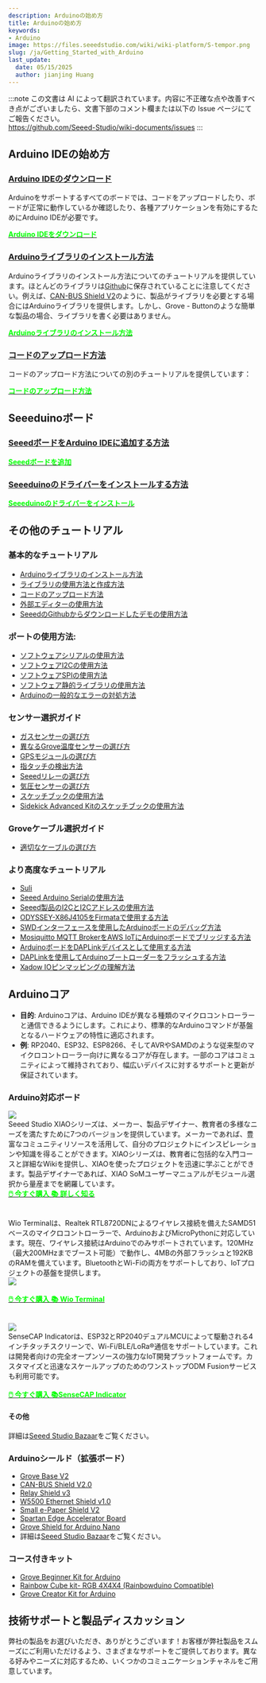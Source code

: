 ```yaml
---
description: Arduinoの始め方
title: Arduinoの始め方
keywords:
- Arduino
image: https://files.seeedstudio.com/wiki/wiki-platform/S-tempor.png
slug: /ja/Getting_Started_with_Arduino
last_update:
  date: 05/15/2025
  author: jianjing Huang
---
```

:::note
この文書は AI によって翻訳されています。内容に不正確な点や改善すべき点がございましたら、文書下部のコメント欄または以下の Issue ページにてご報告ください。  
https://github.com/Seeed-Studio/wiki-documents/issues
:::

<!-- ---
name: Arduinoの始め方
category: チュートリアル
oldwikiname:  Arduinoの始め方
prodimagename:
--- -->
## Arduino IDEの始め方

### [Arduino IDEのダウンロード](https://www.arduino.cc/en/software)

Arduinoをサポートするすべてのボードでは、コードをアップロードしたり、ボードが正常に動作しているか確認したり、各種アプリケーションを有効にするためにArduino IDEが必要です。

<div class="download_arduino_container" style={{textAlign: 'center'}}>
    <a class="download_arduino_item" href="https://www.arduino.cc/en/software"><strong><span><font color={'FFFFFF'} size={"4"}>Arduino IDEをダウンロード</font></span></strong></a>
</div>

### [Arduinoライブラリのインストール方法](https://wiki.seeedstudio.com/ja/How_to_install_Arduino_Library)

Arduinoライブラリのインストール方法についてのチュートリアルを提供しています。ほとんどのライブラリは[Github](https://github.com/Seeed-Studio)に保存されていることに注意してください。例えば、[CAN-BUS Shield V2](https://github.com/Seeed-Studio/Seeed_Arduino_CAN)のように、製品がライブラリを必要とする場合にはArduinoライブラリを提供します。しかし、Grove - Buttonのような簡単な製品の場合、ライブラリを書く必要はありません。

<div class="download_arduino_container" style={{textAlign: 'center'}}>
    <a class="download_arduino_item" href="https://wiki.seeedstudio.com/ja/How_to_install_Arduino_Library/"><strong><span><font color={'FFFFFF'} size={"4"}>Arduinoライブラリのインストール方法</font></span></strong></a>
</div>

### [コードのアップロード方法](https://wiki.seeedstudio.com/ja/Upload_Code/)

コードのアップロード方法についての別のチュートリアルを提供しています：

<div class="download_arduino_container" style={{textAlign: 'center'}}>
    <a class="download_arduino_item" href="https://wiki.seeedstudio.com/ja/How_to_install_Arduino_Library/"><strong><span><font color={'FFFFFF'} size={"4"}>コードのアップロード方法</font></span></strong></a>
</div>

## Seeeduinoボード

### [SeeedボードをArduino IDEに追加する方法](https://wiki.seeedstudio.com/ja/Seeed_Arduino_Boards/)

<div class="download_arduino_container" style={{textAlign: 'center'}}>
    <a class="download_arduino_item" href="https://wiki.seeedstudio.com/ja/Seeed_Arduino_Boards/"><strong><span><font color={'FFFFFF'} size={"4"}>Seeedボードを追加</font></span></strong></a>
</div>

### [Seeeduinoのドライバーをインストールする方法](https://wiki.seeedstudio.com/ja/Driver_for_Seeeduino)

<div class="download_arduino_container" style={{textAlign: 'center'}}>
    <a class="download_arduino_item" href="https://wiki.seeedstudio.com/ja/Driver_for_Seeeduino"><strong><span><font color={'FFFFFF'} size={"4"}>Seeeduinoのドライバーをインストール</font></span></strong></a>
</div>

## その他のチュートリアル


### 基本的なチュートリアル

- [Arduinoライブラリのインストール方法](https://wiki.seeedstudio.com/ja/How_to_install_Arduino_Library)
- [ライブラリの使用方法と作成方法](https://wiki.seeedstudio.com/ja/How_to_use_and_write_a_library)
- [コードのアップロード方法](https://wiki.seeedstudio.com/ja/Upload_Code)
- [外部エディターの使用方法](https://wiki.seeedstudio.com/ja/Use_External_Editor)
- [SeeedのGithubからダウンロードしたデモの使用方法](https://wiki.seeedstudio.com/ja/Guide_to_use_demos_downloaded_from_Seeed-s_Github)

### ポートの使用方法:

- [ソフトウェアシリアルの使用方法](https://wiki.seeedstudio.com/ja/Software-Serial)
- [ソフトウェアI2Cの使用方法](https://wiki.seeedstudio.com/ja/Arduino_Software_I2C_user_guide)
- [ソフトウェアSPIの使用方法](https://wiki.seeedstudio.com/ja/Software-SPI)
- [ソフトウェア静的ライブラリの使用方法](https://wiki.seeedstudio.com/ja/Software-Static-Library)
- [Arduinoの一般的なエラーの対処方法](https://wiki.seeedstudio.com/ja/Arduino_Common_Error)

### センサー選択ガイド

- [ガスセンサーの選び方](https://wiki.seeedstudio.com/ja/How-to-Choose-A-Gas-Sensor)
- [異なるGrove温度センサーの選び方](https://wiki.seeedstudio.com/ja/A_Comparison_of_Different_Grove_Temperature_Sensors)
- [GPSモジュールの選び方](https://wiki.seeedstudio.com/ja/GPS-Modules-Selection-Guide)
- [指タッチの検出方法](https://wiki.seeedstudio.com/ja/How_to_detect_finger_touch)
- [Seeedリレーの選び方](https://wiki.seeedstudio.com/ja/Seeed_Relay_Page)
- [気圧センサーの選び方](https://wiki.seeedstudio.com/ja/Barometer-Selection-Guide)
- [スケッチブックの使用方法](https://wiki.seeedstudio.com/ja/How_To_Use_Sketchbook)
- [Sidekick Advanced Kitのスケッチブックの使用方法](https://wiki.seeedstudio.com/ja/Sketchbook_of_Sidekick_Advanced_Kit)

### Groveケーブル選択ガイド

- [適切なケーブルの選び方](https://wiki.seeedstudio.com/ja/How_To_Choose_The_Right_Cable)

### より高度なチュートリアル

- [Suli](https://wiki.seeedstudio.com/ja/Suli)
- [Seeed Arduino Serialの使用方法](https://wiki.seeedstudio.com/ja/Seeed_Arduino_Serial)
- [Seeed製品のI2CとI2Cアドレスの使用方法](https://wiki.seeedstudio.com/ja/I2C_And_I2C_Address_of_Seeed_Product)
- [ODYSSEY-X86J4105をFirmataで使用する方法](https://wiki.seeedstudio.com/ja/ODYSSEY-X86J4105-Firmata)
- [SWDインターフェースを使用したArduinoボードのデバッグ方法](https://wiki.seeedstudio.com/ja/Software-SWD)
- [Mosiquitto MQTT BrokerをAWS IoTにArduinoボードでブリッジする方法](https://wiki.seeedstudio.com/ja/Arduino-AWS-IOT-Bridge)
- [ArduinoボードをDAPLinkデバイスとして使用する方法](https://wiki.seeedstudio.com/ja/Arduino-DAPLink)
- [DAPLinkを使用してArduinoブートローダーをフラッシュする方法](https://wiki.seeedstudio.com/ja/Flashing-Arduino-Bootloader-DAPLink)
- [Xadow IOピンマッピングの理解方法](https://wiki.seeedstudio.com/ja/Xadow_IO_pin_mapping)

## Arduinoコア

- **目的**: Arduinoコアは、Arduino IDEが異なる種類のマイクロコントローラーと通信できるようにします。これにより、標準的なArduinoコマンドが基盤となるハードウェアの特性に適応されます。
- **例**: RP2040、ESP32、ESP8266、そしてAVRやSAMDのような従来型のマイクロコントローラー向けに異なるコアが存在します。一部のコアはコミュニティによって維持されており、幅広いデバイスに対するサポートと更新が保証されています。

### Arduino対応ボード

<div class="all_container">
    <div class="xiao_topic_page_pic">
        <img src="https://files.seeedstudio.com/wiki/xiao_topicpage/main.png" style={{width:1000, height:'auto'}}/>
    </div>
    <div class="xiao_topic_page_font1">
        <font size={"2.1"}>Seeed Studio XIAOシリーズは、メーカー、製品デザイナー、教育者の多様なニーズを満たすために7つのバージョンを提供しています。メーカーであれば、豊富なコミュニティリソースを活用して、自分のプロジェクトにインスピレーションや知識を得ることができます。XIAOシリーズは、教育者に包括的な入門コースと詳細なWikiを提供し、XIAOを使ったプロジェクトを迅速に学ぶことができます。製品デザイナーであれば、XIAO SoMユーザーマニュアルがモジュール選択から量産までを網羅しています。<br /> </font>
    </div>
</div>

<div class="get_one_now_container" style={{textAlign: 'center'}}>
    <a class="get_one_now_item" href="https://www.seeedstudio.com/catalogsearch/result/?q=xiao" target="_blank" rel="noopener noreferrer"><strong><span><font color={'FFFFFF'} size={"4"}> 🖱️ 今すぐ購入 </font></span></strong></a>
    <a class="get_one_now_item" href="https://wiki.seeedstudio.com/ja/SeeedStudio_XIAO_Series_Introduction/" target="_blank" rel="noopener noreferrer"><strong><span><font color={'FFFFFF'} size={"4"}>📚 詳しく知る</font></span></strong></a>
</div>

<br />

<br />

<div class="all_container">
    <div class="xiao_topic_page_font1">
        <font size={"2.1"}>Wio Terminalは、Realtek RTL8720DNによるワイヤレス接続を備えたSAMD51ベースのマイクロコントローラーで、ArduinoおよびMicroPythonに対応しています。現在、ワイヤレス接続はArduinoでのみサポートされています。120MHz（最大200MHzまでブースト可能）で動作し、4MBの外部フラッシュと192KBのRAMを備えています。BluetoothとWi-Fiの両方をサポートしており、IoTプロジェクトの基盤を提供します。<br /> </font>
    </div>
        <div class="xiao_topic_page_pic">
        <img src="https://files.seeedstudio.com/wiki/Wio-Terminal/img/Wio-Terminal-Wiki.jpg" style={{width:1000, height:'auto'}}/>
    </div>
</div>

<br />

<div class="get_one_now_container" style={{textAlign: 'center'}}>
    <a class="get_one_now_item" href="https://www.seeedstudio.com/Wio-Terminal-p-4509.html" target="_blank" rel="noopener noreferrer"><strong><span><font color={'FFFFFF'} size={"4"}> 🖱️ 今すぐ購入 </font></span></strong></a>
    <a class="get_one_now_item" href="https://wiki.seeedstudio.com/ja/Wio-Terminal-Getting-Started/" target="_blank" rel="noopener noreferrer"><strong><span><font color={'FFFFFF'} size={"4"}>📚 Wio Terminal</font></span></strong></a>
</div>

<br />
<br />

<div class="all_container">
    <div class="xiao_topic_page_pic">
        <img src="https://files.seeedstudio.com/wiki/SenseCAP/SenseCAP_Indicator/SenseCAP_Indicator_1.png" style={{width:1000, height:'auto'}}/>
    </div>
    <div class="xiao_topic_page_font1">
        <font size={"2.1"}>SenseCAP Indicatorは、ESP32とRP2040デュアルMCUによって駆動される4インチタッチスクリーンで、Wi-Fi/BLE/LoRa®通信をサポートしています。これは開発者向けの完全オープンソースの強力なIoT開発プラットフォームです。カスタマイズと迅速なスケールアップのためのワンストップODM Fusionサービスも利用可能です。<br /> </font>
    </div>
</div>

<br />

<div class="get_one_now_container" style={{textAlign: 'center'}}>
    <a class="get_one_now_item" href="https://www.seeedstudio.com/SenseCAP-Indicator-D1-p-5643.html" target="_blank" rel="noopener noreferrer"><strong><span><font color={'FFFFFF'} size={"4"}> 🖱️ 今すぐ購入 </font></span></strong></a>
    <a class="get_one_now_item" href="https://wiki.seeedstudio.com/ja/Develop_with_SenseCAP_Indicator/" target="_blank" rel="noopener noreferrer"><strong><span><font color={'FFFFFF'} size={"4"}>📚SenseCAP Indicator</font></span></strong></a>
</div>

#### その他

詳細は[Seeed Studio Bazaar](https://www.seeedstudio.com/catalogsearch/result/?q=arduino)をご覧ください。

### Arduinoシールド（拡張ボード）

- [Grove Base V2](https://wiki.seeedstudio.com/ja/Base_Shield_V2/)
- [CAN-BUS Shield V2.0](https://wiki.seeedstudio.com/ja/CAN-BUS_Shield_V2.0/)
- [Relay Shield v3](https://wiki.seeedstudio.com/ja/Relay_Shield_v3/)
- [W5500 Ethernet Shield v1.0](https://wiki.seeedstudio.com/ja/W5500_Ethernet_Shield_v1.0/)
- [Small e-Paper Shield V2](https://wiki.seeedstudio.com/ja/Small_e-Paper_Shield_V2/)
- [Spartan Edge Accelerator Board](https://wiki.seeedstudio.com/ja/Spartan-Edge-Accelerator-Board/)
- [Grove Shield for Arduino Nano](https://wiki.seeedstudio.com/ja/Grove_Shield_for_Arduino_Nano/)
- 詳細は[Seeed Studio Bazaar](https://www.seeedstudio.com/catalogsearch/result/?q=arduino%20shields)をご覧ください。

### コース付きキット

- [Grove Beginner Kit for Arduino](https://wiki.seeedstudio.com/ja/Grove-Beginner-Kit-For-Arduino/)
- [Rainbow Cube kit- RGB 4X4X4 (Rainbowduino Compatible)](https://wiki.seeedstudio.com/ja/Rainbow_Cube_kit_RGB_4_4_4_Rainbowduino_Compatible/)
- [Grove Creator Kit for Arduino](https://wiki.seeedstudio.com/ja/Grove-Creator-Kit-1/)

## 技術サポートと製品ディスカッション

弊社の製品をお選びいただき、ありがとうございます！お客様が弊社製品をスムーズにご利用いただけるよう、さまざまなサポートをご提供しております。異なる好みやニーズに対応するため、いくつかのコミュニケーションチャネルをご用意しています。

<div class="button_tech_support_container">
<a href="https://forum.seeedstudio.com/" class="button_forum"></a> 
<a href="https://www.seeedstudio.com/contacts" class="button_email"></a>
</div>

<div class="button_tech_support_container">
<a href="https://discord.gg/eWkprNDMU7" class="button_discord"></a> 
<a href="https://github.com/Seeed-Studio/wiki-documents/discussions/69" class="button_discussion"></a>
</div>